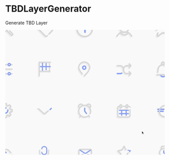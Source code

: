 # TBDLayerGenerator
Generate TBD Layer

![image](https://raw.githubusercontent.com/hanamiju/TBDLayerGenerator/master/image.gif "image")